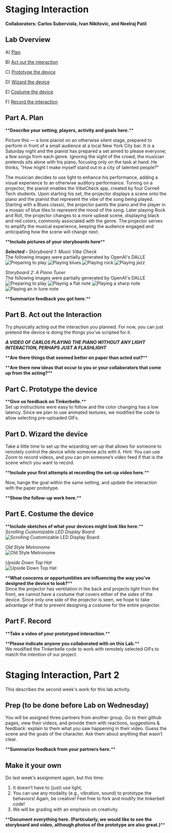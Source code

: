 

# Staging Interaction

**Collaborators: Carlos Suberviola, Ivan Nikitovic, and Neelraj Patil**
<!---
In the original stage production of Peter Pan, Tinker Bell was represented by a darting light created by a small handheld mirror off-stage, reflecting a little circle of light from a powerful lamp. Tinkerbell communicates her presence through this light to the other characters. See more info [here](https://en.wikipedia.org/wiki/Tinker_Bell). 

There is no actor that plays Tinkerbell--her existence in the play comes from the interactions that the other characters have with her.

For lab this week, we draw on this and other inspirations from theatre to stage interactions with a device where the main mode of display/output for the interactive device you are designing is lighting. You will plot the interaction with a storyboard, and use your computer and a smartphone to experiment with what the interactions will look and feel like. 

_Make sure you read all the instructions and understand the whole of the laboratory activity before starting!_



## Prep

### To start the semester, you will need:
1. Read about Git [here](https://git-scm.com/book/en/v2/Getting-Started-What-is-Git%3F).
2. Set up your own Github "Lab Hub" repository to keep all you work in record by [following these instructions](https://github.com/FAR-Lab/Developing-and-Designing-Interactive-Devices/blob/2021Fall/readings/Submitting%20Labs.md).
3. Set up the README.md for your Hub repository (for instance, so that it has your name and points to your own Lab 1) and [learn how to](https://guides.github.com/features/mastering-markdown/) organize and post links to your submissions on your README.md so we can find them easily.


### For this lab, you will need:
1. Paper
2. Markers/ Pens
3. Scissors
4. Smart Phone -- The main required feature is that the phone needs to have a browser and display a webpage.
5. Computer -- We will use your computer to host a webpage which also features controls.
6. Found objects and materials -- You will have to costume your phone so that it looks like some other devices. These materials can include doll clothes, a paper lantern, a bottle, human clothes, a pillow case, etc. Be creative!

### Deliverables for this lab are: 
1. 7 Storyboards
1. 3 Sketches/photos of costumed devices
1. Any reflections you have on the process
1. Video sketch of 3 prototyped interactions
1. Submit the items above in the lab1 folder of your class [Github page], either as links or uploaded files. Each group member should post their own copy of the work to their own Lab Hub, even if some of the work is the same from each person in the group.

### The Report
This README.md page in your own repository should be edited to include the work you have done (the deliverables mentioned above). Following the format below, you can delete everything but the headers and the sections between the **stars**. Write the answers to the questions under the starred sentences. Include any material that explains what you did in this lab hub folder, and link it in your README.md for the lab.
!--->
## Lab Overview

A) [Plan](#part-a-plan) 

B) [Act out the interaction](#part-b-act-out-the-interaction) 

C) [Prototype the device](#part-c-prototype-the-device)

D) [Wizard the device](#part-d-wizard-the-device) 

E) [Costume the device](#part-e-costume-the-device)

F) [Record the interaction](#part-f-record)


## Part A. Plan 


\*\***Describe your setting, players, activity and goals here.**\*\*

Picture this — a lone pianist on an otherwise silent stage, prepared to perform in front of a small audience at a local New York City bar. It is a Saturday night and the pianist has prepared a set aimed to please everyone; a few songs from each genre. Ignoring the sight of the crowd, the musician pretends sits alone with his piano, focusing only on the task at hand. He thinks, "How might I make myself stand out in a city of talented people?"

The musician decides to use light to enhance his performance, adding a visual experience to an otherwise auditory performance. Turning on a projector, the pianist enables the VibeCheck app, created by four Cornell Tech students. Upon starting his set, the projector displays a scene onto the piano and the pianist that represent the vibe of the song being played. Starting with a Blues classic, the projector paints the piano and the player in a mosaic of blue tiles to represent the mood of the song. Later playing Rock and Roll, the projector changes to a more upbeat scene, displaying black and red colors, commonly associated with the genre. The projector serves to amplify the musical experience, keeping the audience engaged and anticipating how the scene will change next.

\*\***Include pictures of your storyboards here**\*\*


***Selected -** Storyboard 1: Music Vibe Check* \
The following images were partially generated by OpenAI's DALLE \
![Preparing to play](/Lab%201/storyboards/vibe-check/initial.png)
![Playing blues](/Lab%201/storyboards/vibe-check/blues.png)
![Playing rock](/Lab%201/storyboards/vibe-check/rocknroll.png)
![Playing jazz](/Lab%201/storyboards/vibe-check/jazz.png)

*Storyboard 2: A Piano Tuner* \
The following images were partially generated by OpenAI's DALLE \
![Preparing to play](/Lab%201/storyboards/tuner/complete/preparing.png)
![Playing a flat note](/Lab%201/storyboards/tuner/complete/flat.png)
![Playing a sharp note](/Lab%201/storyboards/tuner/complete/sharp.png)
![Playing an in tune note](/Lab%201/storyboards/tuner/complete/perfect.png)


\*\***Summarize feedback you got here.**\*\*


## Part B. Act out the Interaction

Try physically acting out the interaction you planned. For now, you can just pretend the device is doing the things you’ve scripted for it. 

***A VIDEO OF CARLOS PLAYING THE PIANO WITHOUT ANY LIGHT INTERACTION, PERHAPS JUST A FLASHLIGHT***

\*\***Are there things that seemed better on paper than acted out?**\*\*

\*\***Are there new ideas that occur to you or your collaborators that come up from the acting?**\*\*


## Part C. Prototype the device

<!-- You will be using your smartphone as a stand-in for the device you are prototyping. You will use the browser of your smart phone to act as a “light” and use a remote control interface to remotely change the light on that device. 

Code for the "Tinkerbelle" tool, and instructions for setting up the server and your phone are [here](https://github.com/FAR-Lab/tinkerbelle).

We invented this tool for this lab! 

If you run into technical issues with this tool, you can also use a light switch, dimmer, etc. that you can can manually or remotely control. -->

\*\***Give us feedback on Tinkerbelle.**\*\* \
Set up instructions were easy to follow and the color changing has a low latency. Since we plan to use animated textures, we modified the code to allow selecting pre-uploaded GIFs.

## Part D. Wizard the device
Take a little time to set up the wizarding set-up that allows for someone to remotely control the device while someone acts with it. Hint: You can use Zoom to record videos, and you can pin someone’s video feed if that is the scene which you want to record. 

\*\***Include your first attempts at recording the set-up video here.**\*\*

Now, hange the goal within the same setting, and update the interaction with the paper prototype. 

\*\***Show the follow-up work here.**\*\*


## Part E. Costume the device


\*\***Include sketches of what your devices might look like here.**\*\* \
*Scrolling Customizable LED Display Board*\
![Scrolling Customizable LED Display Board](/Lab%201/storyboards/costumes/led.png)   

*Old Style Metronome*\
![Old Style Metronome](/Lab%201/storyboards/costumes/metronome.png)   

*Upside Down Top Hat*  
![Upside Down Top Hat](/Lab%201/storyboards/costumes/hat.png) 

\*\***What concerns or opportunitities are influencing the way you've designed the device to look?**\*\* \
Since the projector has ventilation in the back and projects light from the front, we cannot have a costume that covers either of the sides of the device. Since only one side of the projector is seen, we hope to take advantage of that to prevent designing a costume for the entire projector.


## Part F. Record

\*\***Take a video of your prototyped interaction.**\*\*

\*\***Please indicate anyone you collaborated with on this Lab.**\*\* \
We modified the Tinkerbelle code to work with remotely selected GIFs to match the intention of our project.



# Staging Interaction, Part 2 

This describes the second week's work for this lab activity.


## Prep (to be done before Lab on Wednesday)

You will be assigned three partners from another group. Go to their github pages, view their videos, and provide them with reactions, suggestions & feedback: explain to them what you saw happening in their video. Guess the scene and the goals of the character. Ask them about anything that wasn’t clear. 

\*\***Summarize feedback from your partners here.**\*\*

## Make it your own

Do last week’s assignment again, but this time: 
1) It doesn’t have to (just) use light, 
2) You can use any modality (e.g., vibration, sound) to prototype the behaviors! Again, be creative! Feel free to fork and modify the tinkerbell code! 
3) We will be grading with an emphasis on creativity. 

\*\***Document everything here. (Particularly, we would like to see the storyboard and video, although photos of the prototype are also great.)**\*\*
